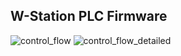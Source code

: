 ## W-Station PLC Firmware

![control_flow](https://github.com/3watt/station-firmware/blob/master/control_flow.png?raw=true)
![control_flow_detailed](https://github.com/3watt/station-firmware/blob/master/control_flow_detailed.png?raw)
